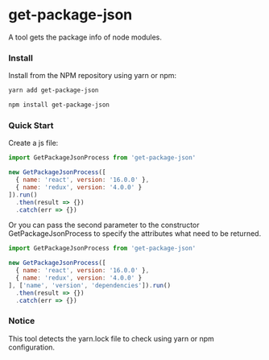 # get-package-json
A tool gets the package info of node modules.

### Install
Install from the NPM repository using yarn or npm:
```bash
yarn add get-package-json
```
```bash
npm install get-package-json
```

### Quick Start
Create a js file:
```javascript
import GetPackageJsonProcess from 'get-package-json'

new GetPackageJsonProcess([
  { name: 'react', version: '16.0.0' },
  { name: 'redux', version: '4.0.0' }
]).run()
  .then(result => {})
  .catch(err => {})
```

Or you can pass the second parameter to the constructor GetPackageJsonProcess to specify the attributes what need to be returned.
```javascript
import GetPackageJsonProcess from 'get-package-json'

new GetPackageJsonProcess([
  { name: 'react', version: '16.0.0' },
  { name: 'redux', version: '4.0.0' }
], ['name', 'version', 'dependencies']).run()
  .then(result => {})
  .catch(err => {})
```

### Notice
This tool detects the yarn.lock file to check using yarn or npm configuration.
